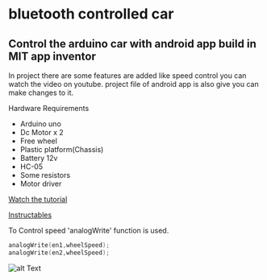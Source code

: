 # bluetooth controlled car
## Control the arduino car with android app build in MIT app inventor
In project there are some features are added like speed control
you can watch the video on youtube. 
project file of android app is also give you can make changes to it.

Hardware Requirements
+ Arduino uno
+ Dc Motor x 2
+ Free wheel
+ Plastic platform(Chassis)
+ Battery 12v
+ HC-05 
+ Some resistors
+ Motor driver

[Watch the tutorial](https://www.youtube.com/watch?v=iC7P9nyFu9I)

[Instructables](https://www.instructables.com/id/BluetoothAndroid-App-Controlled-Robot-Car/)

To Control speed 'analogWrite' function is used.

```c
analogWrite(en1,wheelSpeed);
analogWrite(en2,wheelSpeed);
```
![alt Text](https://cdn.instructables.com/F5Z/XKJP/JZ2YUD96/F5ZXKJPJZ2YUD96.LARGE.jpg?auto=webp&frame=1&width=525&height=1024&fit=bounds)

